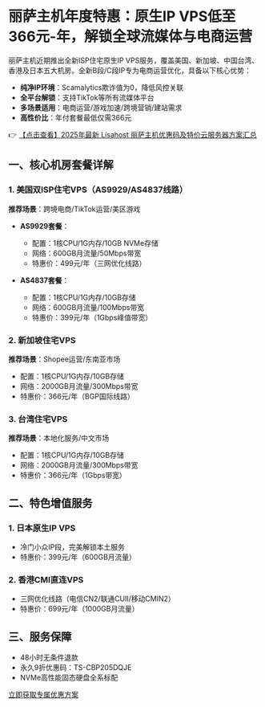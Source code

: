 # 丽萨主机年度特惠：原生IP VPS低至366元-年，解锁全球流媒体与电商运营

丽萨主机近期推出全新ISP住宅原生IP VPS服务，覆盖美国、新加坡、中国台湾、香港及日本五大机房。全新B段/C段IP专为电商运营优化，具备以下核心优势：

- **纯净IP环境**：Scamalytics欺诈值为0，降低风控关联
- **全平台解锁**：支持TikTok等所有流媒体平台
- **多场景适用**：电商运营/游戏加速/跨境营销/建站需求
- **高性价比**：年付套餐最低仅需366元

👉 [【点击查看】2025年最新 Lisahost 丽萨主机优惠码及特价云服务器方案汇总](https://bit.ly/lisazhuji)

## 一、核心机房套餐详解

### 1. 美国双ISP住宅VPS（AS9929/AS4837线路）
**推荐场景**：跨境电商/TikTok运营/美区游戏

- **AS9929套餐**：
  - 配置：1核CPU/1G内存/10GB NVMe存储
  - 网络：600GB月流量/50Mbps带宽
  - 特惠价：499元/年（三网优化线路）

- **AS4837套餐**：
  - 配置：1核CPU/1G内存/10GB存储
  - 网络：600GB月流量/100Mbps带宽
  - 特惠价：399元/年（1Gbps峰值带宽）

### 2. 新加坡住宅VPS
**推荐场景**：Shopee运营/东南亚市场

- 配置：1核CPU/1G内存/10GB存储
- 网络：2000GB月流量/300Mbps带宽
- 特惠价：366元/年（BGP国际线路）

### 3. 台湾住宅VPS
**推荐场景**：本地化服务/中文市场

- 配置：1核CPU/1G内存/10GB存储
- 网络：2000GB月流量/300Mbps带宽
- 特惠价：366元/年（1Gbps带宽）

## 二、特色增值服务

### 1. 日本原生IP VPS
- 冷门小众IP段，完美解锁本土服务
- 特惠价：399元/年（600GB月流量）

### 2. 香港CMI直连VPS
- 三网优化线路（电信CN2/联通CUII/移动CMIN2）
- 特惠价：699元/年（1000GB月流量）

## 三、服务保障
- 48小时无条件退款
- 永久9折优惠码：TS-CBP205DQJE
- NVMe高性能固态硬盘全系标配

[立即获取专属优惠方案](https://bit.ly/lisazhuji)